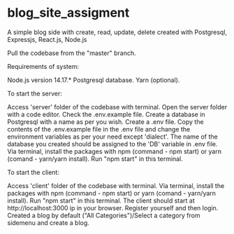 # blog_site_assigment
A simple blog side with create, read, update, delete created with Postgresql, Expressjs,  React.js, Node.js

Pull the codebase from the "master" branch.

Requirements of system:

Node.js version 14.17.*
Postgresql database. 
Yarn (optional). 

To start the server:

Access 'server' folder of the codebase with terminal. 
Open the server folder with a code editor. 
Check the .env.example file. 
Create a database in Postgresql with a name as per you wish. 
Create a .env file. 
Copy the contents of the .env.example file in the .env file and change the environment variables as per your need except 'dialect'. 
The name of the database you created should be assigned to the 'DB' variable in .env file. 
Via terminal, install the packages with npm (command - npm start) or yarn (comand - yarn/yarn install). 
Run "npm start" in this terminal. 

To start the client:

Access 'client' folder of the codebase with terminal. 
Via terminal, install the packages with npm (command - npm start) or yarn (comand - yarn/yarn install). 
Run "npm start" in this terminal. 
The client should start at http://localhost:3000 ip in your browser. 
Register yourself and then login. 
Created a blog by default ("All Categories")/Select a category from sidemenu and create a blog.
